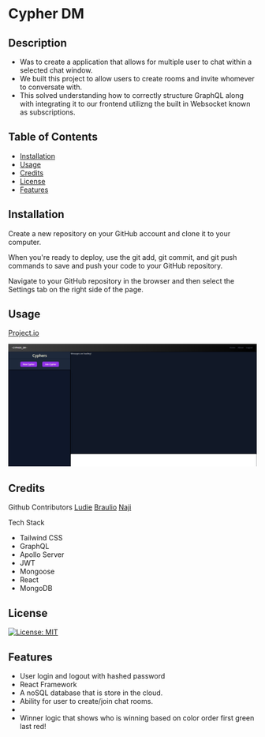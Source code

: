 # Cypher DM

## Description
- Was to create a application that allows for multiple user to chat within a selected chat window.
- We built this project to allow users to create rooms and invite whomever to conversate with. 
- This solved understanding how to correctly structure GraphQL along with integrating it to our frontend utilizng the built in Websocket known as subscriptions. 

## Table of Contents
- [Installation](#installation)
- [Usage](#usage)
- [Credits](#credits)
- [License](#license)
- [Features](#features)

## Installation
Create a new repository on your GitHub account and clone it to your computer.

When you're ready to deploy, use the git add, git commit, and git push commands to save and push your code to your GitHub repository.

Navigate to your GitHub repository in the browser and then select the Settings tab on the right side of the page.

## Usage
[Project.io](https://sheltered-plateau-08067.herokuapp.com/)

![screenshot1](./screenshot1.png)

## Credits

Github Contributors
[Ludie](https://github.com/veidul)
[Braulio](https://github.com/scorpion77777)
[Naji](https://github.com/nodgyd)

Tech Stack
- Tailwind CSS
- GraphQL
- Apollo Server
- JWT
- Mongoose
- React
- MongoDB

## License
[![License: MIT](https://img.shields.io/badge/License-MIT-yellow.svg)](https://opensource.org/licenses/MIT)

## Features
- User login and logout with hashed password
- React Framework
- A noSQL database that is store in the cloud. 
- Ability for user to create/join chat rooms. 
- 
- Winner logic that shows who is winning based on color order first green last red!
